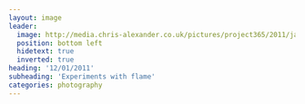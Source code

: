 ```yaml
---
layout: image
leader:
  image: http://media.chris-alexander.co.uk/pictures/project365/2011/jan/12/120111.jpg
  position: bottom left
  hidetext: true
  inverted: true
heading: '12/01/2011'
subheading: 'Experiments with flame'
categories: photography
---
```

